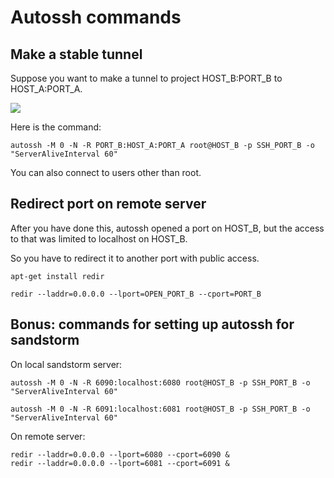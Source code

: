 # Autossh commands

## Make a stable tunnel

Suppose you want to make a tunnel to project HOST_B:PORT_B to HOST_A:PORT_A.

![](https://www.lucidchart.com/publicSegments/view/552efd80-bfac-4866-86c4-4fa20a004a17/image.png)

Here is the command:

```
autossh -M 0 -N -R PORT_B:HOST_A:PORT_A root@HOST_B -p SSH_PORT_B -o "ServerAliveInterval 60"
```

You can also connect to users other than root.

## Redirect port on remote server

After you have done this, autossh opened a port on HOST_B, but the access to that was limited to localhost on HOST_B.

So you have to redirect it to another port with public access.

```
apt-get install redir
```

```
redir --laddr=0.0.0.0 --lport=OPEN_PORT_B --cport=PORT_B
```

## Bonus: commands for setting up autossh for sandstorm

On local sandstorm server:

```
autossh -M 0 -N -R 6090:localhost:6080 root@HOST_B -p SSH_PORT_B -o "ServerAliveInterval 60"

autossh -M 0 -N -R 6091:localhost:6081 root@HOST_B -p SSH_PORT_B -o "ServerAliveInterval 60"
```

On remote server:

```
redir --laddr=0.0.0.0 --lport=6080 --cport=6090 &
redir --laddr=0.0.0.0 --lport=6081 --cport=6091 &
```